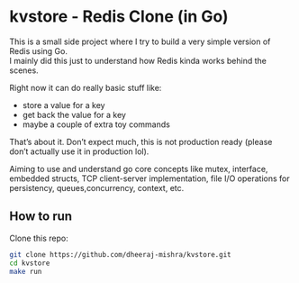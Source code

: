# kvstore - Redis Clone (in Go)

This is a small side project where I try to build a very simple version of Redis using Go.  
I mainly did this just to understand how Redis kinda works behind the scenes.  

Right now it can do really basic stuff like:

- store a value for a key
- get back the value for a key
- maybe a couple of extra toy commands

That’s about it. Don’t expect much, this is not production ready (please don’t actually use it in production lol).

Aiming to use and understand go core concepts like mutex, interface, embedded structs, TCP client-server implementation, file I/O operations for persistency, queues,concurrency, context, etc.  

## How to run

Clone this repo:

```bash
git clone https://github.com/dheeraj-mishra/kvstore.git
cd kvstore
make run
